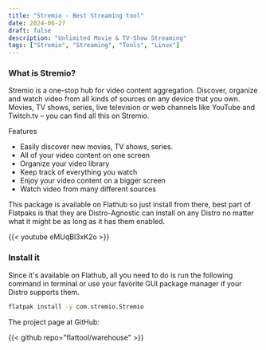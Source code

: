 ```yaml
---
title: "Stremio - Best Streaming tool"
date: 2024-06-27
draft: false
description: "Unlimited Movie & TV-Show Streaming"
tags: ["Stremio", "Streaming", "Tools", "Linux"]
---
```

### What is Stremio?

Stremio is a one-stop hub for video content aggregation. Discover, organize and watch video from all kinds of sources on any device that you own. Movies, TV shows, series, live television or web channels like YouTube and Twitch.tv – you can find all this on Stremio.

Features

* Easily discover new movies, TV shows, series.
* All of your video content on one screen
* Organize your video library
* Keep track of everything you watch
* Enjoy your video content on a bigger screen
* Watch video from many different sources

This package is available on Flathub so just install from there, best part of Flatpaks is that they are Distro-Agnostic can install on any Distro no matter what it might be as long as it has them enabled.

{{< youtube eMUqBl3xK2o >}}

### Install it

Since it's available on Flathub, all you need to do is run the following command in terminal or use your favorite GUI package manager if your Distro supports them.

```Bash
flatpak install -y com.stremio.Stremio
```

The project page at GitHub:

{{< github repo="flattool/warehouse" >}}
